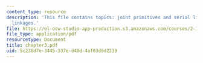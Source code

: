 ```yaml
---
content_type: resource
description: 'This file contains topics: joint primitives and serial linkages, parallel
  linkages.'
file: https://ol-ocw-studio-app-production.s3.amazonaws.com/courses/2-12-introduction-to-robotics-fall-2005/5c238d7e3445337ed40d4af83d9d2239_chapter3.pdf
file_type: application/pdf
resourcetype: Document
title: chapter3.pdf
uid: 5c238d7e-3445-337e-d40d-4af83d9d2239
---
```

